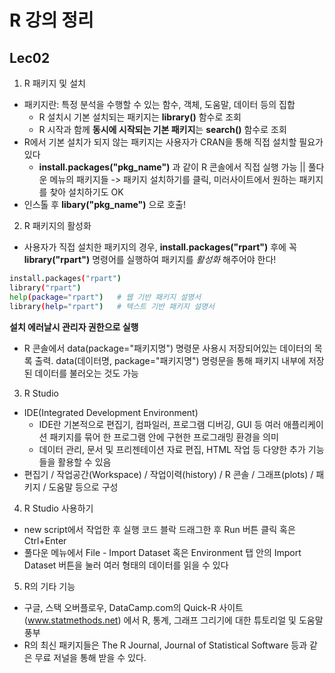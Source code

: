 # R 강의 정리

## Lec02
1. R 패키지 및 설치
- 패키지란: 특정 분석을 수행할 수 있는 함수, 객체, 도움말, 데이터 등의 집합
  - R 설치시 기본 설치되는 패키지는 **library()** 함수로 조회
  - R 시작과 함께 **동시에 시작되는 기본 패키지**는 **search()** 함수로 조회
- R에서 기본 설치가 되지 않는 패키지는 사용자가 CRAN을 통해 직접 설치할 필요가 있다
  - **install.packages("pkg_name")** 과 같이 R 콘솔에서 직접 실행 가능 || 풀다운 메뉴의 패키지들 -> 패키지 설치하기를 클릭, 미러사이트에서 원하는 패키지를 찾아 설치하기도 OK
- 인스톨 후 **libary("pkg_name")** 으로 호출!

2. R 패키지의 활성화
- 사용자가 직접 설치한 패키지의 경우, **install.packages("rpart")** 후에 꼭 **library("rpart")** 명령어를 실행하여 패키지를 _활성화_ 해주어야 한다!
``` sh
install.packages("rpart")
library("rpart")
help(package="rpart")   # 웹 기반 패키지 설명서
library(help="rpart")   # 텍스트 기반 패키지 설명서
```
**설치 에러날시 관리자 권한으로 실행**   
- R 콘솔에서 data(package="패키지명") 명령문 사용시 저장되어있는 데이터의 목록 출력. data(데이터명, package="패키지명") 명령문을 통해 패키지 내부에 저장된 데이터를 불러오는 것도 가능

3. R Studio
- IDE(Integrated Development Environment)
  - IDE란 기본적으로 편집기, 컴파일러, 프로그램 디버깅, GUI 등 여러 애플리케이션 패키지를 묶어 한 프로그램 안에 구현한 프로그래밍 환경을 의미
  - 데이터 관리, 문서 및 프리젠테이션 자료 편집, HTML 작업 등 다양한 추가 기능들을 활용할 수 있음
- 편집기 / 작업공간(Workspace) / 작업이력(history) / R 콘솔 / 그래프(plots) / 패키지 / 도움말 등으로 구성

4. R Studio 사용하기
- new script에서 작업한 후 실행 코드 블락 드래그한 후 Run 버튼 클릭 혹은 Ctrl+Enter
- 풀다운 메뉴에서 File - Import Dataset 혹은 Environment 탭 안의 Import Dataset 버튼을 눌러 여러 형태의 데이터를 읽을 수 있다

5. R의 기타 기능
- 구글, 스택 오버플로우, DataCamp.com의 Quick-R 사이트(www.statmethods.net) 에서 R, 통계, 그래프 그리기에 대한 튜토리얼 및 도움말 풍부
- R의 최신 패키지들은 The R Journal, Journal of Statistical Software 등과 같은 무료 저널을 통해 받을 수 있다.
